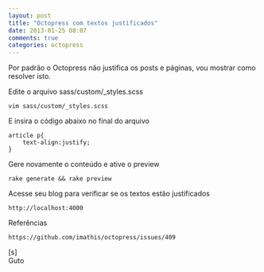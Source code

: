 ```yaml
---
layout: post
title: "Octopress com textos justificados"
date: 2013-01-25 08:07
comments: true
categories: octopress
---
```


Por padrão o Octopress não justifica os posts e páginas, vou mostrar como resolver isto.

Edite o arquivo sass/custom/_styles.scss

    vim sass/custom/_styles.scss 

E insira o código abaixo no final do arquivo

```
article p{
    text-align:justify;
}
```

Gere novamente o conteúdo e ative o preview

    rake generate && rake preview
    
Acesse seu blog para verificar se os textos estão justificados

    http://localhost:4000

Referências

    https://github.com/imathis/octopress/issues/409

    
[s]<br>
Guto
